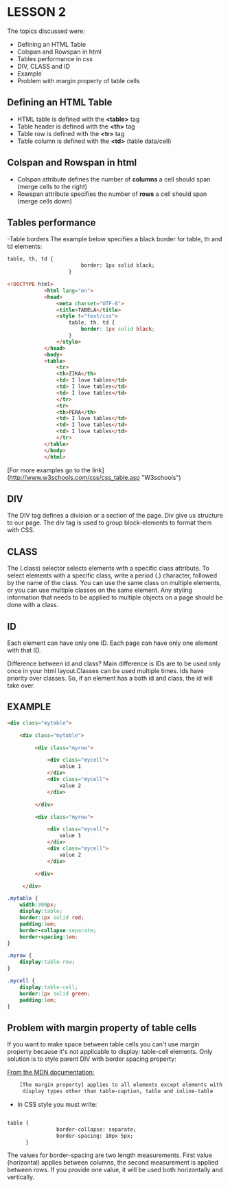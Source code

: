 LESSON 2
========
The topics discussed were:
- Defining an HTML Table
- Colspan and Rowspan in html
- Tables performance in css
- DIV, CLASS and ID
- Example
- Problem with margin property of table cells

Defining an HTML Table
----------------------
- HTML table is defined with the **\<table\>** tag
- Table header is defined with the **\<th\>** tag
- Table row is defined with the **\<tr\>** tag
- Table column is defined with the **\<td\>** (table data/cell)

Colspan and Rowspan in html
----------------------------
- Colspan attribute defines the number of **columns** a cell should span (merge cells to the right)
- Rowspan attribute specifies the number of **rows** a cell should span (merge cells down)

Tables performance
------------------

-Table borders
The example below specifies a black border for table, th and td elements:
```html
table, th, td {
                        border: 1px solid black;
                    }
```
```html
<!DOCTYPE html>
            <html lang="en">
            <head>
                <meta charset="UTF-8">
                <title>TABELA</title>
                <style t="text/css">
                    table, th, td {
                        border: 1px solid black;
                    }
                </style>
            </head>
            <body>
            <table>
                <tr>
                <th>ZIKA</th>
                <td> I love tables</td>
                <td> I love tables</td>
                <td> I love tables</td>
                </tr>
                <tr>
                <th>PERA</th>
                <td> I love tables</td>
                <td> I love tables</td>
                <td> I love tables</td>
                </tr>
            </table>
            </body>
            </html>
```
[For more examples go to the link] (http://www.w3schools.com/css/css_table.asp "W3schools")


DIV
---
The DIV tag defines a division or a section of the page.
Div give us structure to our page. The div tag is used to group block-elements to format them with CSS.

CLASS
-----
The (.class) selector selects elements with a specific class attribute.
To select elements with a specific class, write a period (.) character, followed by the name of the class.
You can use the same class on multiple elements, or you can use multiple classes on the same element.
Any styling information that needs to be applied to multiple objects on a page should be done with a class.

ID
--
Each element can have only one ID.
Each page can have only one element with that ID.

Difference between id and class?
Main difference is IDs are to be used only once in your html layout.Classes can be used multiple times.
Ids have priority over classes. So, if an element has a both id and class, the id will take over.

EXAMPLE
-------
``` html
<div class="mytable">

    <div class="mytable">

         <div class="myrow">

             <div class="mycell">
                 value 1
             </div>
             <div class="mycell">
                 value 2
             </div>

         </div>

         <div class="myrow">

             <div class="mycell">
                 value 1
             </div>
             <div class="mycell">
                 value 2
             </div>

         </div>

     </div>
```

``` css
.mytable {
    width:300px;
    display:table;
    border:1px solid red;
    padding:1em;
    border-collapse:separate;
    border-spacing:1em;
}

.myrow {
    display:table-row;
}

.mycell {
    display:table-cell;
    border:1px solid green;
    padding:1em;
}
```
Problem with margin property of table cells
-------------------------------------------

If you want to make space between table cells you can't use margin property because it's not
applicable to display: table-cell elements.
Only solution is to style parent DIV with border spacing property:

[From the MDN documentation:](https://developer.mozilla.org/en-US/docs/CSS/margin)
```html
    [The margin property] applies to all elements except elements with table
     display types other than table-caption, table and inline-table
```

- In CSS style you must write:
```html

table {
                border-collapse: separate;
                border-spacing: 10px 5px;
      }
```
The values for border-spacing are two length measurements. First value (horizontal) applies between columns,
the second measurement is applied between rows. If you provide one value, it will be used both horizontally and vertically.

